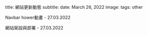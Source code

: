 title: 網站更新動態
subtitle:
date: March 26, 2022
image: 
tags: other

Navbar hower動畫 - 27.03.2022

網站架設與部署 - 27.03.2022
